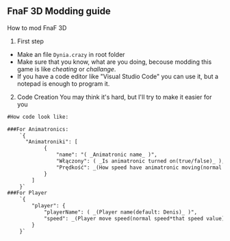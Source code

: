 ## FnaF 3D Modding guide

How to mod FnaF 3D
1. First step
 - Make an file `Dynia.crazy` in root folder
 - Make sure that you know, what are you doing, becouse modding this game is like *cheating* or _*challange*_.
 - If you have a code editor like "Visual Studio Code" you can use it, but a notepad is enough to program it.

2. Code Creation
You may think it's hard, but I'll try to make it easier for you
```markdown
#How code look like:

###For Animatronics:
    `{
      "Animatroniki": [
            {
                "name": "( _Animatronic name_ )",
                "Włączony": ( _Is animatronic turned on(true/false)_ ),
                "Prędkość": _(How speed have animatronic moving(normal speed*that speed value))_
            }
        ]
    }`
###For Player
    `{
        "player": {
            "playerName": ( _(Player name(default: Denis)_ )",
            "speed": _(Player move speed(normal speed*that speed value))_
        }
    }`
```
